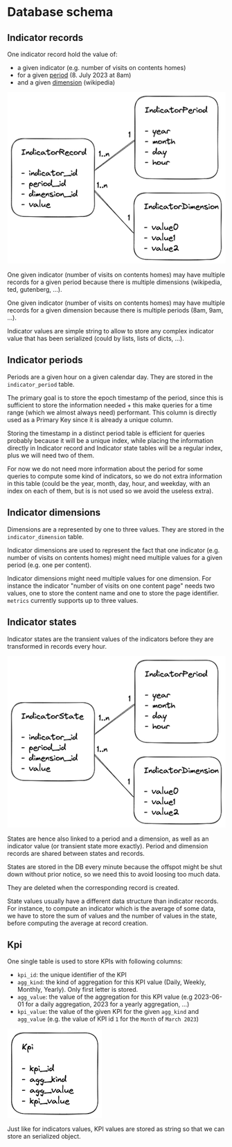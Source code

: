 Database schema
=======

## Indicator records

One indicator record hold the value of:
- a given indicator (e.g. number of visits on contents homes)
- for a given [period](#indicator-periods) (8. July 2023 at 8am)
- and a given [dimension](#indicator-dimensions) (wikipedia)

![Indicators record](docs/images/database_indicator_record.excalidraw.png)

One given indicator (number of visits on contents homes) may have multiple records for a given period because there is multiple dimensions (wikipedia, ted, gutenberg, ...).

One given indicator (number of visits on contents homes) may have multiple records for a given dimension because there is multiple periods (8am, 9am, ...).

Indicator values are simple string to allow to store any complex indicator value that has been serialized (could by lists, lists of dicts, ...).

## Indicator periods

Periods are a given hour on a given calendar day. They are stored in the `indicator_period` table.

The primary goal is to store the epoch timestamp of the period, since this is sufficient to store the information needed + this make queries for a time range (which we almost always need) performant. This column is directly used as a Primary Key since it is already a unique column.

Storing the timestamp in a distinct period table is efficient for queries probably because it will be a unique index, while placing the information directly in Indicator record and Indicator state tables will be a regular index, plus we will need two of them.

For now we do not need more information about the period for some queries to compute some kind of indicators, so we do not extra information in this table (could be the year, month, day, hour, and weekday, with an index on each of them, but is is not used so we avoid the useless extra).

## Indicator dimensions

Dimensions are a represented by one to three values. They are stored in the `indicator_dimension` table.

Indicator dimensions are used to represent the fact that one indicator (e.g. number of visits on contents homes) might need multiple values for a given period (e.g. one per content).

Indicator dimensions might need multiple values for one dimension. For instance the indicator "number of visits on one content page" needs two values, one to store the content name and one to store the page identifier. `metrics` currently supports up to three values.

## Indicator states

Indicator states are the transient values of the indicators before they are transformed in records every hour.

![Indicators state](docs/images/database_indicator_state.excalidraw.png)

States are hence also linked to a period and a dimension, as well as an indicator value (or transient state more exactly). Period and dimension records are shared between states and records.

States are stored in the DB every minute because the offspot might be shut down without prior notice, so we need this to avoid loosing too much data.

They are deleted when the corresponding record is created.

State values usually have a different data structure than indicator records. For instance, to compute an indicator which is the average of some data, we have to store the sum of values and the number of values in the state, before computing the average at record creation.

## Kpi

One single table is used to store KPIs with following columns:
- `kpi_id`: the unique identifier of the KPI
- `agg_kind`: the kind of aggregation for this KPI value (Daily, Weekly, Monthly, Yearly). Only first letter is stored.
- `agg_value`: the value of the aggregation for this KPI value (e.g 2023-06-01 for a daily aggregation, 2023 for a yearly aggregation, ...)
- `kpi_value`: the value of the given KPI for the given `agg_kind` and `agg_value` (e.g. the value of KPI id `1` for the `Month` of `March 2023`)

![KPI](docs/images/database_kpi.excalidraw.png)

Just like for indicators values, KPI values are stored as string so that we can store an serialized object.